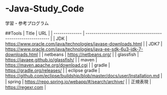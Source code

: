 # -Java-Study_Code
学習・参考プログラム

##Tools
| Title          | URL                                                          |
| -------------- | ------------------------------------------------------------ |
| JDK            | https://www.oracle.com/java/technologies/javase-downloads.html |
| JDK7           | https://www.oracle.com/java/technologies/java-ee-sdk-6u3-jdk-7-downloads.html |
| netbeans       | https://netbeans.org/                                        |
| glassfish      | https://javaee.github.io/glassfish/                          |
| maven          | https://maven.apache.org/download.cgi                        |
| gradle         | https://gradle.org/releases/                                 |
| eclipse gradle | https://github.com/eclipse/buildship/blob/master/docs/user/Installation.md |
| spring         | https://repo.spring.io/webapp/#/search/archive/              |
| 正規表現       | https://regexr.com                                           |

